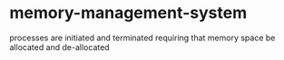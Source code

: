 # memory-management-system
processes are initiated and terminated requiring that memory space be allocated and de-allocated
